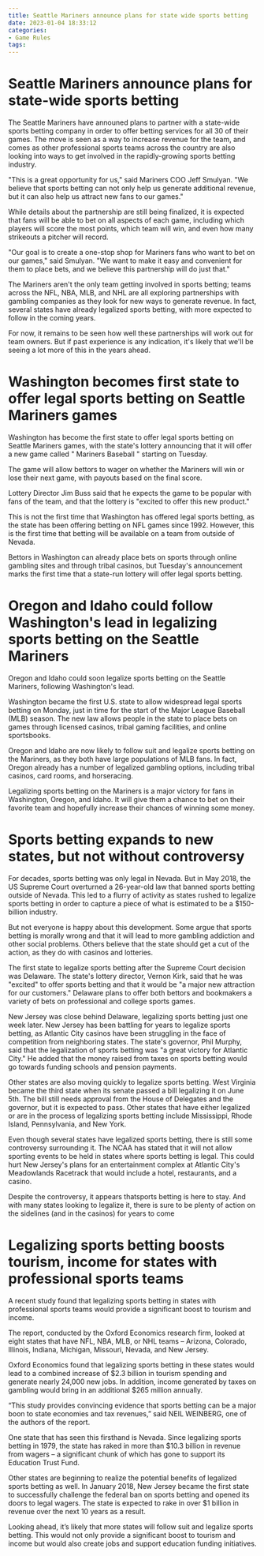 ```yaml
---
title: Seattle Mariners announce plans for state wide sports betting
date: 2023-01-04 18:33:12
categories:
- Game Rules
tags:
---
```



#  Seattle Mariners announce plans for state-wide sports betting

The Seattle Mariners have announed plans to partner with a state-wide sports betting company in order to offer betting services for all 30 of their games. The move is seen as a way to increase revenue for the team, and comes as other professional sports teams across the country are also looking into ways to get involved in the rapidly-growing sports betting industry.

"This is a great opportunity for us," said Mariners COO Jeff Smulyan. "We believe that sports betting can not only help us generate additional revenue, but it can also help us attract new fans to our games."

While details about the partnership are still being finalized, it is expected that fans will be able to bet on all aspects of each game, including which players will score the most points, which team will win, and even how many strikeouts a pitcher will record.

"Our goal is to create a one-stop shop for Mariners fans who want to bet on our games," said Smulyan. "We want to make it easy and convenient for them to place bets, and we believe this partnership will do just that."

The Mariners aren't the only team getting involved in sports betting; teams across the NFL, NBA, MLB, and NHL are all exploring partnerships with gambling companies as they look for new ways to generate revenue. In fact, several states have already legalized sports betting, with more expected to follow in the coming years.

For now, it remains to be seen how well these partnerships will work out for team owners. But if past experience is any indication, it's likely that we'll be seeing a lot more of this in the years ahead.

#  Washington becomes first state to offer legal sports betting on Seattle Mariners games

Washington has become the first state to offer legal sports betting on Seattle Mariners games, with the state's lottery announcing that it will offer a new game called " Mariners Baseball " starting on Tuesday.

The game will allow bettors to wager on whether the Mariners will win or lose their next game, with payouts based on the final score.

Lottery Director Jim Buss said that he expects the game to be popular with fans of the team, and that the lottery is "excited to offer this new product."

This is not the first time that Washington has offered legal sports betting, as the state has been offering betting on NFL games since 1992. However, this is the first time that betting will be available on a team from outside of Nevada.

Bettors in Washington can already place bets on sports through online gambling sites and through tribal casinos, but Tuesday's announcement marks the first time that a state-run lottery will offer legal sports betting.

#  Oregon and Idaho could follow Washington's lead in legalizing sports betting on the Seattle Mariners

Oregon and Idaho could soon legalize sports betting on the Seattle Mariners, following Washington's lead.

Washington became the first U.S. state to allow widespread legal sports betting on Monday, just in time for the start of the Major League Baseball (MLB) season. The new law allows people in the state to place bets on games through licensed casinos, tribal gaming facilities, and online sportsbooks.

Oregon and Idaho are now likely to follow suit and legalize sports betting on the Mariners, as they both have large populations of MLB fans. In fact, Oregon already has a number of legalized gambling options, including tribal casinos, card rooms, and horseracing.

Legalizing sports betting on the Mariners is a major victory for fans in Washington, Oregon, and Idaho. It will give them a chance to bet on their favorite team and hopefully increase their chances of winning some money.

#  Sports betting expands to new states, but not without controversy

For decades, sports betting was only legal in Nevada. But in May 2018, the US Supreme Court overturned a 26-year-old law that banned sports betting outside of Nevada. This led to a flurry of activity as states rushed to legalize sports betting in order to capture a piece of what is estimated to be a $150-billion industry.

But not everyone is happy about this development. Some argue that sports betting is morally wrong and that it will lead to more gambling addiction and other social problems. Others believe that the state should get a cut of the action, as they do with casinos and lotteries.

The first state to legalize sports betting after the Supreme Court decision was Delaware. The state's lottery director, Vernon Kirk, said that he was "excited" to offer sports betting and that it would be "a major new attraction for our customers." Delaware plans to offer both bettors and bookmakers a variety of bets on professional and college sports games.

New Jersey was close behind Delaware, legalizing sports betting just one week later. New Jersey has been battling for years to legalize sports betting, as Atlantic City casinos have been struggling in the face of competition from neighboring states. The state's governor, Phil Murphy, said that the legalization of sports betting was "a great victory for Atlantic City." He added that the money raised from taxes on sports betting would go towards funding schools and pension payments.

Other states are also moving quickly to legalize sports betting. West Virginia became the third state when its senate passed a bill legalizing it on June 5th. The bill still needs approval from the House of Delegates and the governor, but it is expected to pass. Other states that have either legalized or are in the process of legalizing sports betting include Mississippi, Rhode Island, Pennsylvania, and New York.

Even though several states have legalized sports betting, there is still some controversy surrounding it. The NCAA has stated that it will not allow sporting events to be held in states where sports betting is legal. This could hurt New Jersey's plans for an entertainment complex at Atlantic City's Meadowlands Racetrack that would include a hotel, restaurants, and a casino.

Despite the controversy, it appears thatsports betting is here to stay. And with many states looking to legalize it, there is sure to be plenty of action on the sidelines (and in the casinos) for years to come

#  Legalizing sports betting boosts tourism, income for states with professional sports teams

A recent study found that legalizing sports betting in states with professional sports teams would provide a significant boost to tourism and income.

The report, conducted by the Oxford Economics research firm, looked at eight states that have NFL, NBA, MLB, or NHL teams – Arizona, Colorado, Illinois, Indiana, Michigan, Missouri, Nevada, and New Jersey.

Oxford Economics found that legalizing sports betting in these states would lead to a combined increase of $2.3 billion in tourism spending and generate nearly 24,000 new jobs. In addition, income generated by taxes on gambling would bring in an additional $265 million annually.

“This study provides convincing evidence that sports betting can be a major boon to state economies and tax revenues,” said NEIL WEINBERG, one of the authors of the report.

One state that has seen this firsthand is Nevada. Since legalizing sports betting in 1979, the state has raked in more than $10.3 billion in revenue from wagers – a significant chunk of which has gone to support its Education Trust Fund.

Other states are beginning to realize the potential benefits of legalized sports betting as well. In January 2018, New Jersey became the first state to successfully challenge the federal ban on sports betting and opened its doors to legal wagers. The state is expected to rake in over $1 billion in revenue over the next 10 years as a result.

Looking ahead, it’s likely that more states will follow suit and legalize sports betting. This would not only provide a significant boost to tourism and income but would also create jobs and support education funding initiatives.